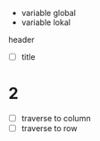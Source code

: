 * variable global
* variable lokal

header
- [ ] title

# 2
- [ ] traverse to column
- [ ] traverse to row
